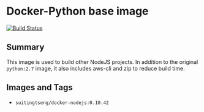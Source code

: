 Docker-Python base image
========================

[![Build Status](https://travis-ci.org/suitingtseng/docker-nodejs.svg?branch=master)](https://travis-ci.org/suitingtseng/docker-nodejs)

## Summary

This image is used to build other NodeJS projects. In addition to the original `python:2.7` image, it also includes aws-cli and zip to reduce build time.

## Images and Tags

- `suitingtseng/docker-nodejs:0.10.42`
